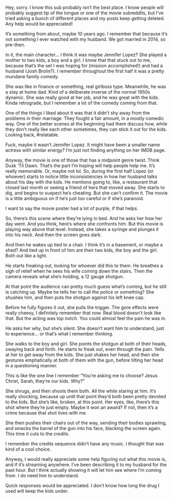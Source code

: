 Hey, sorry. I know this sub probably isn’t the best place. I know people will probably suggest tip of the tongue or one of the movie subreddits, but I’ve tried asking a bunch of different places and my posts keep getting deleted. Any help would be appreciated!

It’s something from about, maybe 10 years ago. I remember that because it’s not something I ever watched with my husband. We got married in 2014, so pre-then.

In it, the main character... I think it was maybe Jennifer Lopez? She played a mother to two kids, a boy and a girl. I know that that stuck out to me, because that’s the set I was hoping for (mission accomplished!) and had a husband (Josh Brolin?). I remember throughout the first half it was a pretty mundane family comedy.

She was like in finance or something, real girlboss type. Meanwhile, he was a stay at home dad. Kind of a deliberate inverse of the normal 1950s dynamic. She was really good at her job, and he was great with the kids. Kinda retrograde, but I remember a lot of the comedy coming from that.

One of the things I liked about it was that it didn’t shy away from the problems in their marriage. They fought a fair amount, in a mostly comedic way. One of the better scenes at the beginning had them discuss how, while they don’t really like each other sometimes, they can stick it out for the kids.  Looking back, #relatable. 

Fuck, maybe it wasn’t Jennifer Lopez. It might have been a smaller name actress with similar energy? I’m just not finding anything on her IMDB page.

Anyway, the movie is one of those that has a midpoint genre twist. Think Dusk ‘Til Dawn. That’s the part I’m hoping will help people help me. It’s really memorable. Or, maybe not lol. So, during the first half Lopez (or whoever) starts to notice little inconsistencies in how her husband talks about his day with the kids. He mentions going to, like, a restaurant that closed last month or seeing a friend of hers that moved away. She starts to dig, and begins to suspect he’s cheating. But she can’t confirm it. The movie is a little ambiguous on if he’s just too careful or if she’s paranoid. 

I want to say the movie poster had a lot of purple, if that helps.

So, there’s this scene where they’re lying in bed. And he asks her how her day went. And you think, here’s where she confronts him. But this movie is playing way above that level. Instead, she takes a syringe and plunges it into his neck. And then the screen goes dark.

And then he wakes up tied to a chair. I think it’s in a basement, or maybe a shed? And tied up in front of him are their two kids, the boy and the girl. Both out like a light.

He starts freaking out, looking for whoever did this to them. He breathes a sigh of relief when he sees his wife coming down the stairs. Then the camera reveals what she’s holding, a 12 gauge shotgun.

At that point the audience can pretty much guess what’s coming, but he still is catching up. Maybe he tells her to call the police or something? She shushes him, and then puts the shotgun against his left knee cap.

Before he fully figures it out, she pulls the trigger. The gore effects were really cheesy, I definitely remember that now. Real blood doesn’t look like that. But the acting was top notch. You could almost feel the pain he was in.

He asks her why, but she’s silent. She doesn’t want him to understand, just to experience… or that’s what I remember thinking.

She walks to the boy and girl. She points the shotgun at both of their heads, swaying back and forth. He starts to freak out, even through the pain. Yells at her to get away from the kids. She just shakes her head, and then she gestures emphatically at both of them with the gun, before tilting her head in a questioning manner.

This is like the one line I remember “You’re asking me to choose? Jesus Christ, Sarah, they’re our kids. Why?” 

She shrugs, and then shoots them both. All the while staring at him. It’s really shocking, because up until that point they’d both been pretty devoted to the kids. But she’s like, broken, at this point. Her eyes, like, there’s this shot where they’re just empty. Maybe it won an award? If not, then it’s a crime because that shot lives with me. 

She then pushes their chairs out of the way, sending their bodies sprawling, and smacks the barrel of the gun into his face, blacking the screen again. This time it cuts to the credits.

I remember the credits sequence didn’t have any music. I thought that was kind of a cool choice.

Anyway, I would really appreciate some help figuring out what this movie is, and if it’s streaming anywhere. I’ve been describing it to my husband for the past hour. But I think actually showing it will let him see where I’m coming from. *I do* need him to understand.

Quick responses would be appreciated. I don’t know how long the drug I used will keep the kids under.